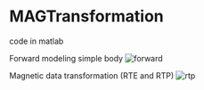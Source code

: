 # MAGTransformation
code in matlab

Forward modeling simple body
![forward](https://user-images.githubusercontent.com/113156229/216479902-eaf21f73-c39d-4bfe-839b-ef8d5fdb7291.png)

Magnetic data transformation (RTE and RTP)
![rtp](https://user-images.githubusercontent.com/113156229/216480287-b2b334c6-97bd-4abe-aec2-bdd43e0d708d.png)
